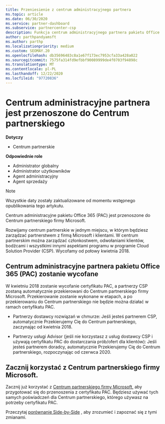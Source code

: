 ```yaml
---
title: Przeniesienie z centrum administracyjnego partnera
ms.topic: article
ms.date: 06/30/2020
ms.service: partner-dashboard
ms.subservice: partnercenter-csp
description: Funkcja centrum administracyjnego partnera pakietu Office 365 jest przenoszona do Centrum partnerskiego. Dowiedz się, co to oznacza i jak można zrobić w centrum partnerskim.
author: parthpandyamsft
ms.author: parthp
ms.localizationpriority: medium
ms.custom: SEOMAY.20
ms.openlocfilehash: db35696483c8a1e67f173ec7953cfa33a428a022
ms.sourcegitcommit: 7575fa314fd9efbbf90089999de4f0703f94898c
ms.translationtype: MT
ms.contentlocale: pl-PL
ms.lasthandoff: 12/22/2020
ms.locfileid: "97720836"
---
```

# <a name="partner-admin-center-is-moving-to-the-partner-center"></a>Centrum administracyjne partnera jest przenoszone do Centrum partnerskiego

**Dotyczy**

- Centrum partnerskie

**Odpowiednie role**
- Administrator globalny
- Administrator użytkowników
- Agent administracyjny
- Agent sprzedaży

> [!NOTE]  
> Wszystkie daty zostały zaktualizowane od momentu wstępnego opublikowania tego artykułu.

Centrum administracyjne pakietu Office 365 (PAC) jest przenoszone do Centrum partnerskiego firmy Microsoft.

Rozwijamy centrum partnerskie w jednym miejscu, w którym będziesz zarządzać partnerstwem z firmą Microsoft i klientami. W centrum partnerskim można zarządzać członkostwem, odwołaniami klientów, bodźcami i wszystkimi innymi aspektami programu w programie Cloud Solution Provider (CSP). Wycofamy od połowy kwietnia 2018.

## <a name="the-office-365-partner-admin-center-pac-will-be-retired"></a>Centrum administracyjne partnera pakietu Office 365 (PAC) zostanie wycofane

W kwietniu 2018 zostanie wycofanie certyfikatu PAC, a partnerzy CSP zostaną automatycznie przekierowani do Centrum partnerskiego firmy Microsoft. Przekierowanie zostanie wykonane w etapach, a po przekierowaniu do Centrum partnerskiego nie będzie można działać w ramach certyfikatu PAC. 

- Partnerzy dostawcy rozwiązań w chmurze: Jeśli jesteś partnerem CSP, automatycznie Przekierujemy Cię do Centrum partnerskiego, zaczynając od kwietnia 2018.

- Partnerzy usługi Advisor (jeśli nie korzystasz z usług dostawcy CSP i używają certyfikatu PAC do dostarczania prób/ofert dla klientów): Jeśli jesteś partnerem doradcy, automatycznie Przekierujemy Cię do Centrum partnerskiego, rozpoczynając od czerwca 2020.

## <a name="start-using-the-microsoft-partner-center-now"></a>Zacznij korzystać z Centrum partnerskiego firmy Microsoft.

Zacznij już korzystać z [Centrum partnerskiego firmy Microsoft,](https://partnercenter.microsoft.com/) aby przygotować się do przenoszenia z certyfikatu PAC.  Będziesz używać tych samych poświadczeń dla Centrum partnerskiego, którego używasz na potrzeby certyfikatu PAC.

Przeczytaj [porównanie Side-by-Side](moving-from-pac-to-pc.md) , aby zrozumieć i zapoznać się z tymi zmianami.